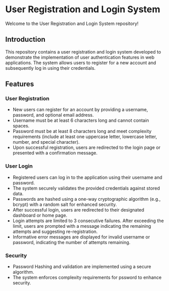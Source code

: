 # User Registration and Login System
Welcome to the User Registration and Login System repository!

## Introduction
This repository contains a user registration and login system developed to demonstrate the implementation of user authentication features in web applications. The system allows users to register for a new account and subsequently log in using their credentials.

## Features
### User Registration
- New users can register for an account by providing a username, password, and optional email address.
- Username must be at least 6 characters long and cannot contain spaces.
- Password must be at least 8 characters long and meet complexity requirements (include at least one uppercase letter, lowercase letter, number, and special character).
- Upon successful registration, users are redirected to the login page or presented with a confirmation message.
  
### User Login
- Registered users can log in to the application using their username and password.
- The system securely validates the provided credentials against stored data.
- Passwords are hashed using a one-way cryptographic algorithm (e.g., bcrypt) with a random salt for enhanced security.
- After successful login, users are redirected to their designated dashboard or home page.
- Login attempts are limited to 3 consecutive failures. After exceeding the limit, users are prompted with a message indicating the remaining attempts and suggesting re-registration.
- Informative error messages are displayed for invalid username or password, indicating the number of attempts remaining.

### Security
- Password Hashing and validation are implemented using a secure algorithm.
- The system enforces complexity requirements for pssword to enhance security.


